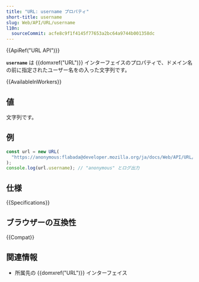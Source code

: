 ```yaml
---
title: "URL: username プロパティ"
short-title: username
slug: Web/API/URL/username
l10n:
  sourceCommit: acfe8c9f1f4145f77653a2bc64a9744b001358dc
---
```


{{ApiRef("URL API")}}

**`username`** は {{domxref("URL")}} インターフェイスのプロパティで、ドメイン名の前に指定されたユーザー名をの入った文字列です。

{{AvailableInWorkers}}

## 値

文字列です。

## 例

```js
const url = new URL(
  "https://anonymous:flabada@developer.mozilla.org/ja/docs/Web/API/URL/username",
);
console.log(url.username); // "anonymous" とログ出力
```

## 仕様

{{Specifications}}

## ブラウザーの互換性

{{Compat}}

## 関連情報

- 所属先の {{domxref("URL")}} インターフェイス
